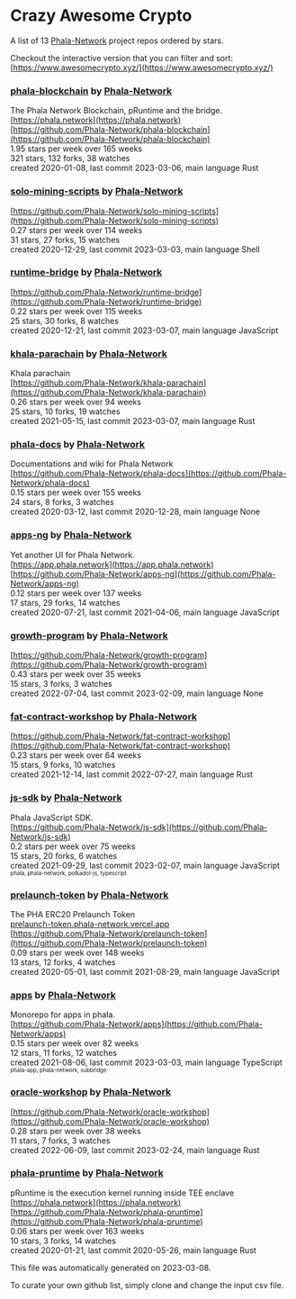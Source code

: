 # Crazy Awesome Crypto
A list of 13 [Phala-Network](https://github.com/Phala-Network) project repos ordered by stars.  

Checkout the interactive version that you can filter and sort: 
[https://www.awesomecrypto.xyz/](https://www.awesomecrypto.xyz/)  


### [phala-blockchain](https://github.com/Phala-Network/phala-blockchain) by [Phala-Network](https://github.com/Phala-Network)  
The Phala Network Blockchain, pRuntime and the bridge.  
[https://phala.network](https://phala.network)  
[https://github.com/Phala-Network/phala-blockchain](https://github.com/Phala-Network/phala-blockchain)  
1.95 stars per week over 165 weeks  
321 stars, 132 forks, 38 watches  
created 2020-01-08, last commit 2023-03-06, main language Rust  


### [solo-mining-scripts](https://github.com/Phala-Network/solo-mining-scripts) by [Phala-Network](https://github.com/Phala-Network)  
  
[https://github.com/Phala-Network/solo-mining-scripts](https://github.com/Phala-Network/solo-mining-scripts)  
0.27 stars per week over 114 weeks  
31 stars, 27 forks, 15 watches  
created 2020-12-29, last commit 2023-03-03, main language Shell  


### [runtime-bridge](https://github.com/Phala-Network/runtime-bridge) by [Phala-Network](https://github.com/Phala-Network)  
  
[https://github.com/Phala-Network/runtime-bridge](https://github.com/Phala-Network/runtime-bridge)  
0.22 stars per week over 115 weeks  
25 stars, 30 forks, 8 watches  
created 2020-12-21, last commit 2023-03-07, main language JavaScript  


### [khala-parachain](https://github.com/Phala-Network/khala-parachain) by [Phala-Network](https://github.com/Phala-Network)  
Khala parachain  
[https://github.com/Phala-Network/khala-parachain](https://github.com/Phala-Network/khala-parachain)  
0.26 stars per week over 94 weeks  
25 stars, 10 forks, 19 watches  
created 2021-05-15, last commit 2023-03-07, main language Rust  


### [phala-docs](https://github.com/Phala-Network/phala-docs) by [Phala-Network](https://github.com/Phala-Network)  
Documentations and wiki for Phala Network  
[https://github.com/Phala-Network/phala-docs](https://github.com/Phala-Network/phala-docs)  
0.15 stars per week over 155 weeks  
24 stars, 8 forks, 3 watches  
created 2020-03-12, last commit 2020-12-28, main language None  


### [apps-ng](https://github.com/Phala-Network/apps-ng) by [Phala-Network](https://github.com/Phala-Network)  
Yet another UI for Phala Network.  
[https://app.phala.network](https://app.phala.network)  
[https://github.com/Phala-Network/apps-ng](https://github.com/Phala-Network/apps-ng)  
0.12 stars per week over 137 weeks  
17 stars, 29 forks, 14 watches  
created 2020-07-21, last commit 2021-04-06, main language JavaScript  


### [growth-program](https://github.com/Phala-Network/growth-program) by [Phala-Network](https://github.com/Phala-Network)  
  
[https://github.com/Phala-Network/growth-program](https://github.com/Phala-Network/growth-program)  
0.43 stars per week over 35 weeks  
15 stars, 3 forks, 3 watches  
created 2022-07-04, last commit 2023-02-09, main language None  


### [fat-contract-workshop](https://github.com/Phala-Network/fat-contract-workshop) by [Phala-Network](https://github.com/Phala-Network)  
  
[https://github.com/Phala-Network/fat-contract-workshop](https://github.com/Phala-Network/fat-contract-workshop)  
0.23 stars per week over 64 weeks  
15 stars, 9 forks, 10 watches  
created 2021-12-14, last commit 2022-07-27, main language Rust  


### [js-sdk](https://github.com/Phala-Network/js-sdk) by [Phala-Network](https://github.com/Phala-Network)  
Phala JavaScript SDK.  
[https://github.com/Phala-Network/js-sdk](https://github.com/Phala-Network/js-sdk)  
0.2 stars per week over 75 weeks  
15 stars, 20 forks, 6 watches  
created 2021-09-29, last commit 2023-02-07, main language JavaScript  
<sub><sup>phala, phala-network, polkadot-js, typescript</sup></sub>


### [prelaunch-token](https://github.com/Phala-Network/prelaunch-token) by [Phala-Network](https://github.com/Phala-Network)  
The PHA ERC20 Prelaunch Token  
[prelaunch-token.phala-network.vercel.app](prelaunch-token.phala-network.vercel.app)  
[https://github.com/Phala-Network/prelaunch-token](https://github.com/Phala-Network/prelaunch-token)  
0.09 stars per week over 148 weeks  
13 stars, 12 forks, 4 watches  
created 2020-05-01, last commit 2021-08-29, main language JavaScript  


### [apps](https://github.com/Phala-Network/apps) by [Phala-Network](https://github.com/Phala-Network)  
Monorepo for apps in phala.  
[https://github.com/Phala-Network/apps](https://github.com/Phala-Network/apps)  
0.15 stars per week over 82 weeks  
12 stars, 11 forks, 12 watches  
created 2021-08-06, last commit 2023-03-03, main language TypeScript  
<sub><sup>phala-app, phala-network, subbridge</sup></sub>


### [oracle-workshop](https://github.com/Phala-Network/oracle-workshop) by [Phala-Network](https://github.com/Phala-Network)  
  
[https://github.com/Phala-Network/oracle-workshop](https://github.com/Phala-Network/oracle-workshop)  
0.28 stars per week over 38 weeks  
11 stars, 7 forks, 3 watches  
created 2022-06-09, last commit 2023-02-24, main language Rust  


### [phala-pruntime](https://github.com/Phala-Network/phala-pruntime) by [Phala-Network](https://github.com/Phala-Network)  
pRuntime is the execution kernel running inside TEE enclave  
[https://phala.network](https://phala.network)  
[https://github.com/Phala-Network/phala-pruntime](https://github.com/Phala-Network/phala-pruntime)  
0.06 stars per week over 163 weeks  
10 stars, 3 forks, 14 watches  
created 2020-01-21, last commit 2020-05-26, main language Rust  


This file was automatically generated on 2023-03-08.  

To curate your own github list, simply clone and change the input csv file.  